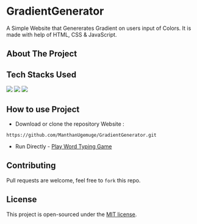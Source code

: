 # GradientGenerator
A Simple Website that Genererates Gradient on users input of Colors.
It is made with help of HTML, CSS & JavaScript.

## About The Project

## Tech Stacks Used

<a target="_blank" href="https://www.w3schools.com/html/default.asp"><img src="https://img.shields.io/badge/html5%20-%23E34F26.svg?&style=for-the-badge&logo=html5&logoColor=white"></img></a>
<a target="_blank" href="https://www.w3schools.com/css/default.asp"><img src="https://img.shields.io/badge/css3%20-%231572B6.svg?&style=for-the-badge&logo=css3&logoColor=white"></img></a>
<a target="_blank" href="https://www.w3schools.com/js/default.asp"><img src="https://img.shields.io/badge/javascript%20-%23323330.svg?&style=for-the-badge&logo=javascript&logoColor=%23F7DF1E"></img></a>

## How to use Project

- Download or clone the repository Website : 

```
https://github.com/ManthanUgemuge/GradientGenerator.git
```
- Run Directly - [Play Word Typing Game](https://manthanugemuge.github.io/WordTypingGame/)

## Contributing
Pull requests are welcome, feel free to ```fork``` this repo.

## License
This project is open-sourced under the [MIT license]().
